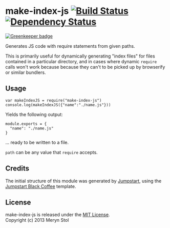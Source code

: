 # make-index-js [![Build Status](https://travis-ci.org/meryn/make-index-js.png?branch=master)](https://travis-ci.org/meryn/make-index-js) [![Dependency Status](https://david-dm.org/meryn/make-index-js.png)](https://david-dm.org/meryn/make-index-js)

[![Greenkeeper badge](https://badges.greenkeeper.io/braveg1rl/make-index-js.svg)](https://greenkeeper.io/)

Generates JS code with require statements from given paths.

This is primarily useful for dynamically generating "index files" for files contained in a particular directory, and in cases where dynamic `require` calls won't work because because they can't to be picked up by browserify or similar bundlers.

## Usage

```
var makeIndexJS = require("make-index-js")
console.log(makeIndexJS({"name":"./name.js"}))
```

Yields the following output:

```
module.exports = {
  "name": "./name.js"
}
```

... ready to be written to a file.

`path` can be any value that `require` accepts.

## Credits

The initial structure of this module was generated by [Jumpstart](https://github.com/meryn/jumpstart), using the [Jumpstart Black Coffee](https://github.com/meryn/jumpstart-black-coffee) template.

## License

make-index-js is released under the [MIT License](http://opensource.org/licenses/MIT).  
Copyright (c) 2013 Meryn Stol  